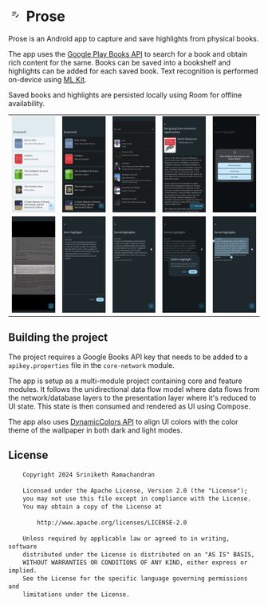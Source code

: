 # ![App icon](docs/images/app-icon.png) Prose

Prose is an Android app to capture and save highlights from physical books.

The app uses the [Google Play Books API](https://developers.google.com/books) to search for a book
and obtain rich content for the same. Books can be saved into a bookshelf and highlights can be
added for each saved book. Text recognition is performed
on-device using [ML Kit](https://developers.google.com/ml-kit/vision/text-recognition/android).

Saved books and highlights are persisted locally using Room for offline availability.

<table border="0">
  <tr>
    <td><img src="docs/images/screenshot-bookshelf-compose-light.png" /></td>
    <td><img src="docs/images/screenshot-bookshelf-compose-dark.png" /></td>
    <td><img src="docs/images/screenshot-search-compose.png" /></td>
    <td><img src="docs/images/screenshot-bookinfo-compose.png" /></td>
    <td><img src="docs/images/screenshot-image-permission-compose.png" /></td>
  </tr>
  <tr>
    <td><img src="docs/images/screenshot-crop-image-compose.png" /></td>
    <td><img src="docs/images/screenshot-save-highlight-compose.png" /></td>
    <td><img src="docs/images/screenshot-highlights-compose.png" /></td>
    <td><img src="docs/images/screenshot-highlights-delete-compose.png" /></td>
    <td><img src="docs/images/screenshot-highlights-select-compose.png" /></td>
  </tr>
</table>

## Building the project

The project requires a Google Books API key that needs to be added to a `apikey.properties` file in
the `core-network` module.

The app is setup as a multi-module project containing core and feature modules. It follows the
unidirectional data flow model where data flows from the network/database layers to the presentation
layer where it's reduced to UI state. This state is then consumed and rendered as UI using Compose.

The app also
uses [DynamicColors API](https://developer.android.com/develop/ui/views/theming/dynamic-colors) to
align UI colors with the color theme of the wallpaper in both dark and light modes.

## License

```
    Copyright 2024 Sriniketh Ramachandran

    Licensed under the Apache License, Version 2.0 (the "License");
    you may not use this file except in compliance with the License.
    You may obtain a copy of the License at

        http://www.apache.org/licenses/LICENSE-2.0

    Unless required by applicable law or agreed to in writing, software
    distributed under the License is distributed on an "AS IS" BASIS,
    WITHOUT WARRANTIES OR CONDITIONS OF ANY KIND, either express or implied.
    See the License for the specific language governing permissions and
    limitations under the License.
```
